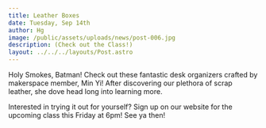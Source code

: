 ```yaml
---
title: Leather Boxes
date: Tuesday, Sep 14th
author: Hg
image: /public/assets/uploads/news/post-006.jpg
description: (Check out the Class!)
layout: ../../../layouts/Post.astro
---
```


Holy Smokes, Batman! Check out these fantastic desk organizers crafted by makerspace member, Min Yi! After discovering our plethora of scrap leather, she dove head long into learning more.

Interested in trying it out for yourself? Sign up on our website for the upcoming class this Friday at 6pm! See ya then!
